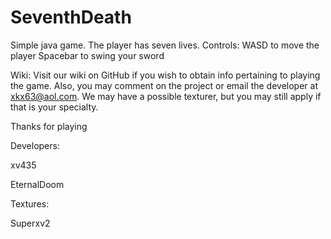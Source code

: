SeventhDeath
============

Simple java game. The player has seven lives. 
Controls:
WASD to move the player
Spacebar to swing your sword

Wiki:
Visit our wiki on GitHub if you wish to obtain info pertaining to playing the game. Also, you may comment on the project or email the developer at xkx63@aol.com. We may have a possible texturer, but you may still apply if that is your specialty.

Thanks for playing

Developers:

xv435

EternalDoom

Textures:

Superxv2
